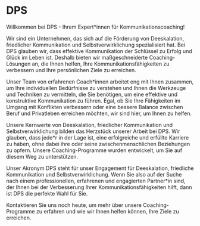 # DPS

Willkommen bei DPS - Ihrem Expert*innen für Kommunikationscoaching!

Wir sind ein Unternehmen, das sich auf die Förderung von Deeskalation, friedlicher Kommunikation und Selbstverwirklichung spezialisiert hat. Bei DPS glauben wir, dass effektive Kommunikation der Schlüssel zu Erfolg und Glück im Leben ist. Deshalb bieten wir maßgeschneiderte Coaching-Lösungen an, die Ihnen helfen, Ihre Kommunikationsfähigkeiten zu verbessern und Ihre persönlichen Ziele zu erreichen.

Unser Team von erfahrenen Coach*innen arbeitet eng mit Ihnen zusammen, um Ihre individuellen Bedürfnisse zu verstehen und Ihnen die Werkzeuge und Techniken zu vermitteln, die Sie benötigen, um eine effektive und konstruktive Kommunikation zu führen. Egal, ob Sie Ihre Fähigkeiten im Umgang mit Konflikten verbessern oder eine bessere Balance zwischen Beruf und Privatleben erreichen möchten, wir sind hier, um Ihnen zu helfen.

Unsere Kernwerte von Deeskalation, friedlicher Kommunikation und Selbstverwirklichung bilden das Herzstück unserer Arbeit bei DPS. Wir glauben, dass jede*r in der Lage ist, eine erfolgreiche und erfüllte Karriere zu haben, ohne dabei ihre oder seine zwischenmenschlichen Beziehungen zu opfern. Unsere Coaching-Programme wurden entwickelt, um Sie auf diesem Weg zu unterstützen.

Unser Akronym DPS steht für unser Engagement für Deeskalation, friedliche Kommunikation und Selbstverwirklichung. Wenn Sie also auf der Suche nach einem professionellen, erfahrenen und engagierten Partner*in sind, der Ihnen bei der Verbesserung Ihrer Kommunikationsfähigkeiten hilft, dann ist DPS die perfekte Wahl für Sie.

Kontaktieren Sie uns noch heute, um mehr über unsere Coaching-Programme zu erfahren und wie wir Ihnen helfen können, Ihre Ziele zu erreichen.
